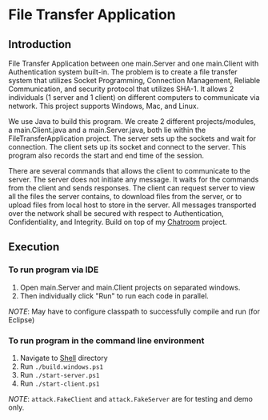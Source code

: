# File Transfer Application

## Introduction

File Transfer Application between one main.Server and one main.Client with Authentication system built-in.
The problem is to create a file transfer system that utilizes Socket Programming, Connection Management, Reliable Communication, and security protocol that utilizes SHA-1. It allows 2 individuals (1 server and 1 client) on different computers to communicate via network. This project supports Windows, Mac, and Linux.

We use Java to build this program. We create 2 different projects/modules, a main.Client.java and a main.Server.java, both lie within the FileTransferApplication project. The server sets up the sockets and wait for connection. The client sets up its socket and connect to the server. This program also records the start and end time of the session.

There are several commands that allows the client to communicate to the server. The server does not initiate any message. It waits for the commands from the client and sends responses. The client can request server to view all the files the server contains, to download files from the server, or to upload files from local host to store in the server. All messages transported over the network shall be secured with respect to Authentication, Confidentiality, and Integrity.
Build on top of my [Chatroom](https://github.com/baonguyen96/Chatroom) project.


## Execution

### To run program via IDE

1. Open main.Server and main.Client projects on separated windows.
2. Then individually click "Run" to run each code in parallel.

*NOTE*: May have to configure classpath to successfully compile and run (for Eclipse)

### To run program in the command line environment

1. Navigate to [Shell](./Shell) directory
2. Run `./build.windows.ps1`
3. Run `./start-server.ps1`
4. Run `./start-client.ps1`

*NOTE*: `attack.FakeClient` and `attack.FakeServer` are for testing and demo only.
